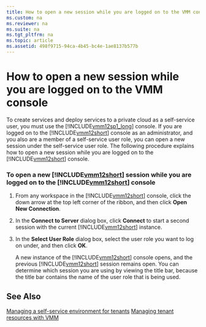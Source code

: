 ```yaml
---
title: How to open a new session while you are logged on to the VMM console
ms.custom: na
ms.reviewer: na
ms.suite: na
ms.tgt_pltfrm: na
ms.topic: article
ms.assetid: 498f9715-94ca-4b45-bc4e-1ae8137b577b
---
```

# How to open a new session while you are logged on to the VMM console
To create services and deploy services to a private cloud as a self\-service user, you must use the [!INCLUDE[vmm12sp1_long](../Token/vmm12sp1_long_md.md)] console. If you are logged on to the [!INCLUDE[vmm12short](../Token/vmm12short_md.md)] console as an administrator, and you also are a member of a self\-service user role, you can open a new session under the self\-service user role. The following procedure explains how to open a new session while you are logged on to the [!INCLUDE[vmm12short](../Token/vmm12short_md.md)] console.

### To open a new [!INCLUDE[vmm12short](../Token/vmm12short_md.md)] session while you are logged on to the [!INCLUDE[vmm12short](../Token/vmm12short_md.md)] console

1.  From any workspace in the [!INCLUDE[vmm12short](../Token/vmm12short_md.md)] console, click the down arrow at the top left corner of the ribbon, and then click **Open New Connection**.

2.  In the **Connect to Server** dialog box, click **Connect** to start a second session with the current [!INCLUDE[vmm12short](../Token/vmm12short_md.md)] instance.

3.  In the **Select User Role** dialog box, select the user role you want to log on under, and then click **OK**.

    A new instance of the [!INCLUDE[vmm12short](../Token/vmm12short_md.md)] console opens, and the previous [!INCLUDE[vmm12short](../Token/vmm12short_md.md)] session remains open. You can determine which session you are using by viewing the title bar, because the title bar contains the name of the user role that is being used.

## See Also
[Managing a self-service environment for tenants](../Topic/Managing-a-self-service-environment-for-tenants.md)
[Managing tenant resources with VMM](../Topic/Managing-tenant-resources-with-VMM.md)

